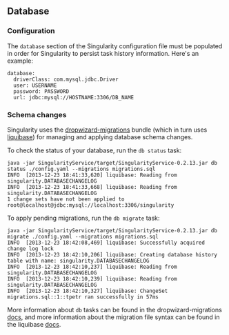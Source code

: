 ## Database

### Configuration

The `database` section of the Singularity configuration file must be populated in order for Singularity to persist task history information. Here's an example:

```
database:
  driverClass: com.mysql.jdbc.Driver
  user: USERNAME
  password: PASSWORD
  url: jdbc:mysql://HOSTNAME:3306/DB_NAME
```

### Schema changes

Singularity uses the [dropwizard-migrations](http://dropwizard.codahale.com/manual/migrations/) bundle (which in turn uses [liquibase](http://www.liquibase.org/)) for managing and applying database schema changes.

To check the status of your database, run the `db status` task:

```
java -jar SingularityService/target/SingularityService-0.2.13.jar db status ./config.yaml --migrations migrations.sql
INFO  [2013-12-23 18:41:33,620] liquibase: Reading from singularity.DATABASECHANGELOG
INFO  [2013-12-23 18:41:33,668] liquibase: Reading from singularity.DATABASECHANGELOG
1 change sets have not been applied to root@localhost@jdbc:mysql://localhost:3306/singularity
```

To apply pending migrations, run the `db migrate` task:

```
java -jar SingularityService/target/SingularityService-0.2.13.jar db migrate ./config.yaml --migrations migrations.sql
INFO  [2013-12-23 18:42:08,469] liquibase: Successfully acquired change log lock
INFO  [2013-12-23 18:42:10,206] liquibase: Creating database history table with name: singularity.DATABASECHANGELOG
INFO  [2013-12-23 18:42:10,237] liquibase: Reading from singularity.DATABASECHANGELOG
INFO  [2013-12-23 18:42:10,239] liquibase: Reading from singularity.DATABASECHANGELOG
INFO  [2013-12-23 18:42:10,327] liquibase: ChangeSet migrations.sql::1::tpetr ran successfully in 57ms
```

More information about `db` tasks can be found in the dropwizard-migrations [docs](http://dropwizard.codahale.com/manual/migrations/), and more information about the migration file syntax can be found in the liquibase [docs](http://www.liquibase.org/documentation/yaml_format.html).

